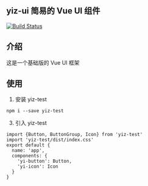 ## yiz-ui 简易的 Vue UI 组件

[![Build Status](https://travis-ci.org/junhoo/ivue.svg?branch=master)](https://travis-ci.org/junhoo/ivue)

## 介绍
这是一个基础版的 Vue UI 框架

## 使用

1. 安装 yiz-test
```
npm i --save yiz-test
```
3. 引入 yiz-test
```
import {Button, ButtonGroup, Icon} from 'yiz-test'
import 'yiz-test/dist/index.css'
export default {
  name: 'app',
  components: {
    'yi-button': Button,
    'yi-icon': Icon
  }
}
```